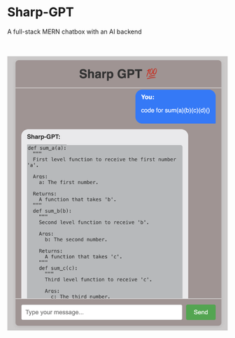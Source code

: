 # Sharp-GPT

A full-stack MERN chatbox with an AI backend
<br />

<br />
<br />

<img width="578" alt="Sharp GPT Shot" src="./Sharp-GPT.png" />
